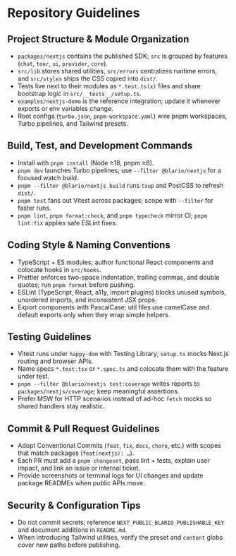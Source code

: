 # Repository Guidelines

## Project Structure & Module Organization
- `packages/nextjs` contains the published SDK; `src` is grouped by features (`chat`, `tour`, `ui`, `provider`, `core`).
- `src/lib` stores shared utilities, `src/errors` centralizes runtime errors, and `src/styles` ships the CSS copied into `dist/`.
- Tests live next to their modules as `*.test.ts(x)` files and share bootstrap logic in `src/__tests__/setup.ts`.
- `examples/nextjs-demo` is the reference integration; update it whenever exports or env variables change.
- Root configs (`turbo.json`, `pnpm-workspace.yaml`) wire pnpm workspaces, Turbo pipelines, and Tailwind presets.

## Build, Test, and Development Commands
- Install with `pnpm install` (Node ≥18, pnpm ≥8).
- `pnpm dev` launches Turbo pipelines; use `--filter @blario/nextjs` for a focused watch build.
- `pnpm --filter @blario/nextjs build` runs `tsup` and PostCSS to refresh `dist/`.
- `pnpm test` fans out Vitest across packages; scope with `--filter` for faster runs.
- `pnpm lint`, `pnpm format:check`, and `pnpm typecheck` mirror CI; `pnpm lint:fix` applies safe ESLint fixes.

## Coding Style & Naming Conventions
- TypeScript + ES modules; author functional React components and colocate hooks in `src/hooks`.
- Prettier enforces two-space indentation, trailing commas, and double quotes; run `pnpm format` before pushing.
- ESLint (TypeScript, React, a11y, import plugins) blocks unused symbols, unordered imports, and inconsistent JSX props.
- Export components with PascalCase; util files use camelCase and default exports only when they wrap simple helpers.

## Testing Guidelines
- Vitest runs under `happy-dom` with Testing Library; `setup.ts` mocks Next.js routing and browser APIs.
- Name specs `*.test.tsx` or `*.spec.ts` and colocate them with the feature under test.
- `pnpm --filter @blario/nextjs test:coverage` writes reports to `packages/nextjs/coverage`; keep meaningful assertions.
- Prefer MSW for HTTP scenarios instead of ad-hoc `fetch` mocks so shared handlers stay realistic.

## Commit & Pull Request Guidelines
- Adopt Conventional Commits (`feat`, `fix`, `docs`, `chore`, etc.) with scopes that match packages (`feat(nextjs): …`).
- Each PR must add a `pnpm changeset`, pass lint + tests, explain user impact, and link an issue or internal ticket.
- Provide screenshots or terminal logs for UI changes and update package READMEs when public APIs move.

## Security & Configuration Tips
- Do not commit secrets; reference `NEXT_PUBLIC_BLARIO_PUBLISHABLE_KEY` and document additions in `README.md`.
- When introducing Tailwind utilities, verify the preset and `content` globs cover new paths before publishing.
